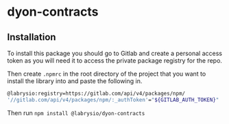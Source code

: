 # dyon-contracts

## Installation

To install this package you should go to Gitlab and create a personal access token as you will need it to access the private package registry for the repo.

Then create `.npmrc` in the root directory of the project that you want to install the library into and paste the following in.

```bash
@labrysio:registry=https://gitlab.com/api/v4/packages/npm/
'//gitlab.com/api/v4/packages/npm/:_authToken'="${GITLAB_AUTH_TOKEN}"
```

Then run `npm install @labrysio/dyon-contracts`
